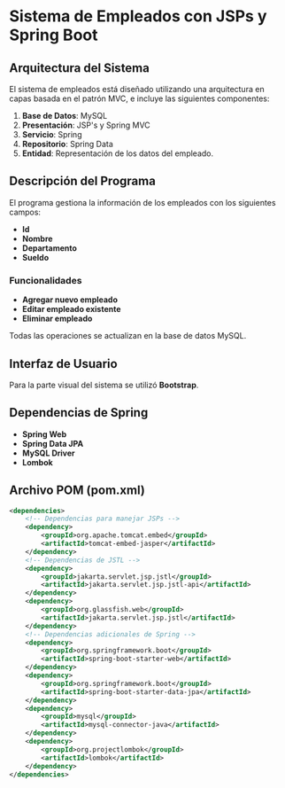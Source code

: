 # Sistema de Empleados con JSPs y Spring Boot

## Arquitectura del Sistema

El sistema de empleados está diseñado utilizando una arquitectura en capas basada en el patrón MVC, e incluye las siguientes componentes:

1. **Base de Datos**: MySQL
2. **Presentación**: JSP's y Spring MVC
3. **Servicio**: Spring
4. **Repositorio**: Spring Data
5. **Entidad**: Representación de los datos del empleado.

## Descripción del Programa

El programa gestiona la información de los empleados con los siguientes campos:

- **Id**
- **Nombre**
- **Departamento**
- **Sueldo**

### Funcionalidades

- **Agregar nuevo empleado**
- **Editar empleado existente**
- **Eliminar empleado**

Todas las operaciones se actualizan en la base de datos MySQL.

## Interfaz de Usuario

Para la parte visual del sistema se utilizó **Bootstrap**.

## Dependencias de Spring

- **Spring Web**
- **Spring Data JPA**
- **MySQL Driver**
- **Lombok**

## Archivo POM (pom.xml)

```xml
<dependencies>
    <!-- Dependencias para manejar JSPs -->
    <dependency>
        <groupId>org.apache.tomcat.embed</groupId>
        <artifactId>tomcat-embed-jasper</artifactId>
    </dependency>
    <!-- Dependencias de JSTL -->
    <dependency>
        <groupId>jakarta.servlet.jsp.jstl</groupId>
        <artifactId>jakarta.servlet.jsp.jstl-api</artifactId>
    </dependency>
    <dependency>
        <groupId>org.glassfish.web</groupId>
        <artifactId>jakarta.servlet.jsp.jstl</artifactId>
    </dependency>
    <!-- Dependencias adicionales de Spring -->
    <dependency>
        <groupId>org.springframework.boot</groupId>
        <artifactId>spring-boot-starter-web</artifactId>
    </dependency>
    <dependency>
        <groupId>org.springframework.boot</groupId>
        <artifactId>spring-boot-starter-data-jpa</artifactId>
    </dependency>
    <dependency>
        <groupId>mysql</groupId>
        <artifactId>mysql-connector-java</artifactId>
    </dependency>
    <dependency>
        <groupId>org.projectlombok</groupId>
        <artifactId>lombok</artifactId>
    </dependency>
</dependencies>

